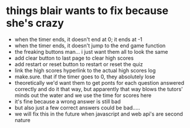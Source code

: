 # things blair wants to fix because she's crazy 

* when the timer ends, it doesn't end at 0; it ends at -1
* when the timer ends, it doesn't jump to the end game function
* the freaking buttons man... i just want them all to look the same 
* add clear button to last page to clear high scores
* add restart or reset button to restart or reset the quiz
* link the high scores hyperlink to the actual high scores log
* make.sure. that if the timer goes to 0, they absolutely lose
* theoretically we'd want them to get ponts for each question answered correctly and do it that way, but apparently that way blows the tutors' minds out the water and we use the time for scores here
* it's fine because a wrong answer is still bad
* but also just a few correct answers could be bad.....
* we will fix this in the future when javascript and web api's are second nature